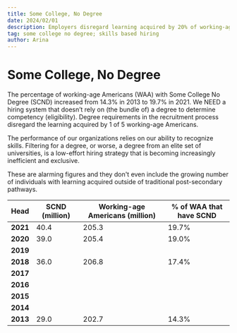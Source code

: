 ```yaml
---
title: Some College, No Degree
date: 2024/02/01
description: Employers disregard learning acquired by 20% of working-age Americans
tag: some college no degree; skills based hiring
author: Arina
---
```


# Some College, No Degree

The percentage of working-age Americans (WAA) with Some College No Degree (SCND) increased from 14.3% in 2013 to 19.7% in 2021. We NEED a hiring system that doesn’t rely on (the bundle of) a degree to determine competency (eligibility). Degree requirements in the recruitment process disregard the learning acquired by 1 of 5 working-age Americans.

The performance of our organizations relies on our ability to recognize skills. Filtering for a degree, or worse, a degree from an elite set of universities, is a low-effort hiring strategy that is becoming increasingly inefficient and exclusive.

These are alarming figures and they don't even include the growing number of individuals with learning acquired outside of traditional post-secondary pathways.

| **Head** | **SCND (million)** | **Working-age Americans (million)** | **% of WAA that have SCND** |
|----------|--------------------|-------------------------------------|-----------------------------|
| **2021** |        40.4        |                205.3                |            19.7%            |
| **2020** |        39.0        |                205.4                |            19.0%            |
| **2019** |                    |                                     |                             |
| **2018** |        36.0        |                206.8                |            17.4%            |
| **2017** |                    |                                     |                             |
| **2016** |                    |                                     |                             |
| **2015** |                    |                                     |                             |
| **2014** |                    |                                     |                             |
| **2013** |        29.0        |                202.7                |            14.3%            |
